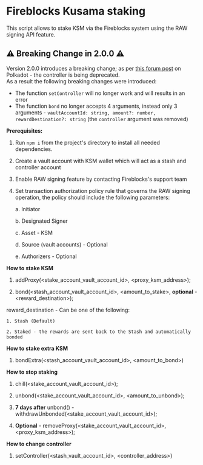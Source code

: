 # Fireblocks Kusama staking 

This script allows to stake KSM via the Fireblocks system using the RAW signing API feature.

## :warning: Breaking Change in 2.0.0 :warning:
Version 2.0.0 introduces a breaking change; as per [this forum post](https://forum.polkadot.network/t/staking-controller-deprecation-plan-staking-ui-leads-comms/2748) on Polkadot - the controller is being deprecated.<br>
As a result the following breaking changes were introduced:
* The function `setController` will no longer work and will results in an error
* The function `bond` no longer accepts 4 arguments, instead only 3 arguments - `vaultAccountId: string, amount?: number, rewardDestination?: string` (the `controller` argument was removed)

**Prerequisites:**

1. Run `npm i` from the project's directory to install all needed dependencies.

2. Create a vault account with KSM wallet which will act as a stash and controller account

3. Enable RAW signing feature by contacting Fireblocks's support team

4. Set transaction authorization policy rule that governs the RAW signing operation, the policy should include the following parameters:

    a. Initiator

    b. Designated Signer

    c. Asset - KSM

    d. Source (vault accounts) - Optional

    e. Authorizers - Optional

**How to stake KSM**

1. addProxy(<stake_account_vault_account_id>, <proxy_ksm_address>);

2. bond(<stash_account_vault_account_id>, <amount_to_stake>, **optional** - <reward_destination>);

reward_destination - Can be one of the following:

    1. Stash (Default)

    2. Staked - the rewards are sent back to the Stash and automatically bonded

**How to stake extra KSM**
1. bondExtra(<stash_account_vault_account_id>, <amount_to_bond>)

**How to stop staking**

1. chill(<stake_account_vault_account_id>);

2. unbond(<stake_account_vault_account_id>, <amount_to_unbond>);

3. **7 days after** unbond() - withdrawUnbonded(<stake_account_vault_account_id>);

4. **Optional** - removeProxy(<stake_account_vault_account_id>, <proxy_ksm_address>);

**How to change controller**

1. setController(<stash_vault_account_id>, <controller_address>)

